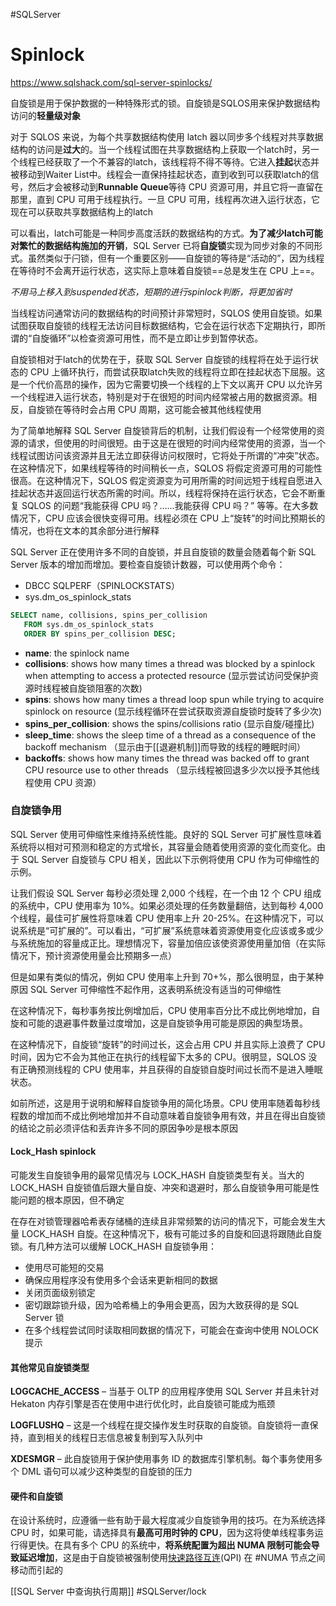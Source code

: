 #SQLServer 
# Spinlock 
https://www.sqlshack.com/sql-server-spinlocks/

自旋锁是用于保护数据的一种特殊形式的锁。自旋锁是SQLOS用来保护数据结构访问的**轻量级对象**


对于 SQLOS 来说，为每个共享数据结构使用 latch 器以同步多个线程对共享数据结构的访问是**过大**的。当一个线程试图在共享数据结构上获取一个latch时，另一个线程已经获取了一个不兼容的latch，该线程将不得不等待。它进入**挂起**状态并被移动到Waiter List中。线程会一直保持挂起状态，直到收到可以获取latch的信号，然后才会被移动到**Runnable Queue**等待 CPU 资源可用，并且它将一直留在那里，直到 CPU 可用于线程执行。一旦 CPU 可用，线程再次进入运行状态，它现在可以获取共享数据结构上的latch

可以看出，latch可能是一种同步高度活跃的数据结构的方式。**为了减少latch可能对繁忙的数据结构施加的开销**，SQL Server 已将**自旋锁**实现为同步对象的不同形式。虽然类似于闩锁，但有一个重要区别——自旋锁的等待是“活动的”，因为线程在等待时不会离开运行状态，这实际上意味着自旋锁==总是发生在 CPU 上==。

_不用马上移入到suspended状态，短期的进行spinlock判断，将更加省时_

当线程访问通常访问的数据结构的时间预计非常短时，SQLOS 使用自旋锁。如果试图获取自旋锁的线程无法访问目标数据结构，它会在运行状态下定期执行，即所谓的“自旋循环”以检查资源可用性，而不是立即让步到暂停状态。

自旋锁相对于latch的优势在于，获取 SQL Server 自旋锁的线程将在处于运行状态的 CPU 上循环执行，而尝试获取latch失败的线程将立即在挂起状态下屈服。这是一个代价高昂的操作，因为它需要切换一个线程的上下文以离开 CPU 以允许另一个线程进入运行状态，特别是对于在很短的时间内经常被占用的数据资源。相反，自旋锁在等待时会占用 CPU 周期，这可能会被其他线程使用


为了简单地解释 SQL Server 自旋锁背后的机制，让我们假设有一个经常使用的资源的请求，但使用的时间很短。由于这是在很短的时间内经常使用的资源，当一个线程试图访问该资源并且无法立即获得访问权限时，它将处于所谓的“冲突”状态。在这种情况下，如果线程等待的时间稍长一点，SQLOS 将假定资源可用的可能性很高。在这种情况下，SQLOS 假定资源变为可用所需的时间远短于线程自愿进入挂起状态并返回运行状态所需的时间。所以，线程将保持在运行状态，它会不断重复 SQLOS 的问题“我能获得 CPU 吗？……我能获得 CPU 吗？” 等等。在大多数情况下，CPU 应该会很快变得可用。线程必须在 CPU 上“旋转”的时间比预期长的情况，也将在文本的其余部分进行解释

SQL Server 正在使用许多不同的自旋锁，并且自旋锁的数量会随着每个新 SQL Server 版本的增加而增加。要检查自旋锁计数器，可以使用两个命令：

-   DBCC SQLPERF（SPINLOCKSTATS）
-  sys.dm_os_spinlock_stats
```sql
SELECT name, collisions, spins_per_collision
   FROM sys.dm_os_spinlock_stats
   ORDER BY spins_per_collision DESC;
```

-   **name**: the spinlock name
-   **collisions**: shows how many times a thread was blocked by a spinlock when attempting to access a protected resource (显示尝试访问受保护资源时线程被自旋锁阻塞的次数)
-   **spins**: shows how many times a thread loop spun while trying to acquire spinlock on resource
(显示线程循环在尝试获取资源自旋锁时旋转了多少次)
-   **spins_per_collision**: shows the spins/collisions ratio (显示自旋/碰撞比)
-   **sleep_time**: shows the sleep time of a thread as a consequence of the backoff mechanism
（显示由于[[退避机制]]而导致的线程的睡眠时间）
-   **backoffs**: shows how many times the thread was backed off to grant CPU resource use to other threads （显示线程被回退多少次以授予其他线程使用 CPU 资源）



### 自旋锁争用

SQL Server 使用可伸缩性来维持系统性能。良好的 SQL Server 可扩展性意味着系统将以相对可预测和稳定的方式增长，其容量会随着使用资源的变化而变化。由于 SQL Server 自旋锁与 CPU 相关，因此以下示例将使用 CPU 作为可伸缩性的示例。

让我们假设 SQL Server 每秒必须处理 2,000 个线程，在一个由 12 个 CPU 组成的系统中，CPU 使用率为 10%。如果必须处理的任务数量翻倍，达到每秒 4,000 个线程，最佳可扩展性将意味着 CPU 使用率上升 20-25%。在这种情况下，可以说系统是“可扩展的”。可以看出，“可扩展”系统意味着资源使用变化应该或多或少与系统施加的容量成正比。理想情况下，容量加倍应该使资源使用量加倍（在实际情况下，预计资源使用量会比预期多一点）

但是如果有类似的情况，例如 CPU 使用率上升到 70+%，那么很明显，由于某种原因 SQL Server 可伸缩性不起作用，这表明系统没有适当的可伸缩性

在这种情况下，每秒事务按比例增加后，CPU 使用率百分比不成比例地增加，自旋和可能的退避事件数量过度增加，这是自旋锁争用可能是原因的典型场景。

在这种情况下，自旋锁“旋转”的时间过长，这会占用 CPU 并且实际上浪费了 CPU 时间，因为它不会为其他正在执行的线程留下太多的 CPU。很明显，SQLOS 没有正确预测线程的 CPU 使用率，并且获得的自旋锁自旋时间过长而不是进入睡眠状态。

如前所述，这是用于说明和解释自旋锁争用的简化场景。CPU 使用率随着每秒线程数的增加而不成比例地增加并不自动意味着自旋锁争用有效，并且在得出自旋锁的结论之前必须评估和丢弃许多不同的原因争吵是根本原因



#### Lock_Hash spinlock
可能发生自旋锁争用的最常见情况与 LOCK_HASH 自旋锁类型有关。当大的 LOCK_HASH 自旋锁值后跟大量自旋、冲突和退避时，那么自旋锁争用可能是性能问题的根本原因，但不确定

在存在对锁管理器哈希表存储桶的连续且非常频繁的访问的情况下，可能会发生大量 LOCK_HASH 自旋。在这种情况下，极有可能过多的自旋和回退将跟随此自旋锁。有几种方法可以缓解 LOCK_HASH 自旋锁争用：

-   使用尽可能短的交易
-   确保应用程序没有使用多个会话来更新相同的数据
-   关闭页面级别锁定
-   密切跟踪锁升级，因为哈希桶上的争用会更高，因为大致获得的是 SQL Server 锁
-   在多个线程尝试同时读取相同数据的情况下，可能会在查询中使用 NOLOCK 提示


#### 其他常见自旋锁类型
**LOGCACHE_ACCESS** – 当基于 OLTP 的应用程序使用 SQL Server 并且未针对 Hekaton 内存引擎是否在使用中进行优化时，此自旋锁可能成为瓶颈

**LOGFLUSHQ** – 这是一个线程在提交操作发生时获取的自旋锁。自旋锁将一直保持，直到相关的线程日志信息被复制到写入队列中

**XDESMGR** – 此自旋锁用于保护使用事务 ID 的数据库引擎机制。每个事务使用多个 DML 语句可以减少这种类型的自旋锁的压力


#### 硬件和自旋锁
在设计系统时，应遵循一些有助于最大程度减少自旋锁争用的技巧。在为系统选择 CPU 时，如果可能，请选择具有**最高可用时钟的 CPU**，因为这将使单线程事务运行得更快。在具有多个 CPU 的系统中，**将系统配置为超出 NUMA 限制可能会导致延迟增加**，这是由于自旋锁被强制使用[快速路径互连](https://www.google.rs/url?sa=t&rct=j&q=&esrc=s&source=web&cd=3&cad=rja&uact=8&ved=0ahUKEwiPg7T-xejVAhXlBZoKHUwvAH4QFgg3MAI&url=https%3A%2F%2Fwww.intel.it%2Fcontent%2Fdam%2Fdoc%2Fwhite-paper%2Fquick-path-interconnect-introduction-paper.pdf&usg=AFQjCNFwqR7w-2Dlc2WZBUYB58pyQmz6bA)(QPI) 在 #NUMA 节点之间移动而引起的




 [[SQL Server 中查询执行周期]]
#SQLServer/lock